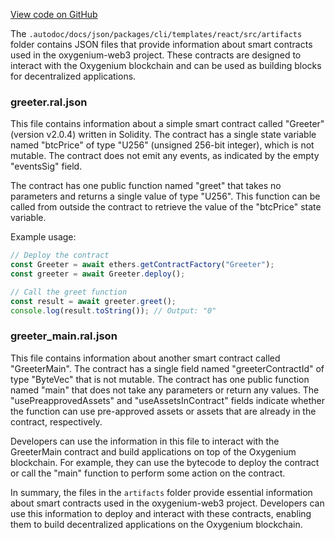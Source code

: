 [View code on GitHub](https://github.com/oxygenium/oxygenium-web3/.autodoc/docs/json/packages/cli/templates/react/src/artifacts)

The `.autodoc/docs/json/packages/cli/templates/react/src/artifacts` folder contains JSON files that provide information about smart contracts used in the oxygenium-web3 project. These contracts are designed to interact with the Oxygenium blockchain and can be used as building blocks for decentralized applications.

### greeter.ral.json

This file contains information about a simple smart contract called "Greeter" (version v2.0.4) written in Solidity. The contract has a single state variable named "btcPrice" of type "U256" (unsigned 256-bit integer), which is not mutable. The contract does not emit any events, as indicated by the empty "eventsSig" field.

The contract has one public function named "greet" that takes no parameters and returns a single value of type "U256". This function can be called from outside the contract to retrieve the value of the "btcPrice" state variable.

Example usage:

```javascript
// Deploy the contract
const Greeter = await ethers.getContractFactory("Greeter");
const greeter = await Greeter.deploy();

// Call the greet function
const result = await greeter.greet();
console.log(result.toString()); // Output: "0"
```

### greeter_main.ral.json

This file contains information about another smart contract called "GreeterMain". The contract has a single field named "greeterContractId" of type "ByteVec" that is not mutable. The contract has one public function named "main" that does not take any parameters or return any values. The "usePreapprovedAssets" and "useAssetsInContract" fields indicate whether the function can use pre-approved assets or assets that are already in the contract, respectively.

Developers can use the information in this file to interact with the GreeterMain contract and build applications on top of the Oxygenium blockchain. For example, they can use the bytecode to deploy the contract or call the "main" function to perform some action on the contract.

In summary, the files in the `artifacts` folder provide essential information about smart contracts used in the oxygenium-web3 project. Developers can use this information to deploy and interact with these contracts, enabling them to build decentralized applications on the Oxygenium blockchain.
